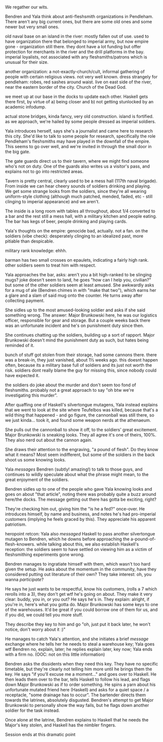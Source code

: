 We regather our wits.

Bendren and Yala think about anti-fleshsmith organizations in Pendleham. There aren't any big current ones, but there are some old ones and some newer but very small ones.

old naval base on an island in the river: mostly fallen out of use. used to have organization there that belonged to imperial army, but now empire gone - organization still there. they dont have a lot funding but offer protection for merchants in the river and the drill platforms in the bay. imperial loyalists, not associated with any fleshsmiths/patrons which is unusual for their size.

another organization: a not-exactly-church/cult, informal gathering of people with certain religious views. not very well known. dress strangely for pendleham: robes, red sashes around waist. live on east side of the river, near the eastern border of the city. Church of the Dead God.

we meet up at our base in the docks to update each other. Haskell gets there first, by virtue of a) being closer and b) not getting stunlocked by an academic infodump.

actual stone bridges, kinda fancy, very old construction. island is fortified. as we approach, we're hailed by some people dressed as imperial soldiers.

Yala introduces herself, says she's a journalist and came here to research this city. She'd like to talk to some people for research, specifically the role Pendleham's fleshsmiths may have played in the downfall of the empire. This seems to go over well, and we're invited in through the small door in the big gate.

The gate guards direct us to their tavern, where we might find someone who's not on duty. One of the guards also writes us a visitor's pass, and explains not to go into restricted areas.

Tavern is pretty central, clearly used to be a mess hall (117th naval brigade). From inside we can hear cheery sounds of soldiers drinking and playing. We get some strange looks from the soldiers, since they're all wearing uniform-style clothing (although much patched, mended, faded, etc - still clinging to imperial appearance) and we aren't.

The inside is a long room with tables all throughout, about 1/4 converted to a bar and the rest still a mess hall, with a military kitchen and people eating. The bar has kegs of beer, people drinking and playing cards.

Yala's thoughts on the empire: genocide bad, actually. not a fan.
on the soldiers (vibe check): desperately clinging to an idealized past, more pitiable than despicable.

military rank knowledge: ehhh.

barman has two small crosses on epaulets, indicating a fairly high rank. other soldiers seem to treat him with respect.

Yala approaches the bar, asks: aren't you a bit high-ranked to be slinging mugs? joke doesn't seem to land, he goes "how can I help you, civilian?" but some of the other soldiers seem at least amused. She awkwardly asks for a mug of ale (Bendren chimes in with "make that two"), which earns her a glare and a slam of said mug onto the counter. He turns away after collecting payment.

She sidles up to the most amused-looking soldier and asks if she said something wrong. The answer: Major Brunkowski here, he was our logistics officer, responsible for gear and storage. But a couple weeks back there was an unfortunate incident and he's on punishment duty since then.

She continues chatting up the soldiers, building up a sort of rapport. Major Brunkowski doesn't mind the punishment duty as such, but hates being reminded of it.

bunch of stuff got stolen from their storage, had some cannons there. there was a break-in, they just vanished, about 1½ weeks ago. this doesnt happen often, because its a military base full of soldiers and its just not worth the risk. soldiers dont really blame the guy for missing this, since nobody could have expected it.

the soldiers do joke about the murder and don't seem too fond of fleshsmiths. probably not a great approach to say "oh btw we're investigating this murder".

After quaffing one of Haskell's silvertongue mutagens, Yala instead explains that we went to look at the site where Teufelbos was killed, because that's a wild thing that happened - and go figure, the cannonball was still there, so we just kinda... took it, and found some weapon nerds at the athenaeum.

She pulls out the cannonball to show it off, to the soldiers' great excitement. Major Brunkowski is sneaking looks. They all agree it's one of theirs, 100%. They also nerd out about the cannon again.

She draws their attention to the engraving, "a pound of flesh". Do they know what it means? Most seem indifferent, but some of the soldiers in the back shoot us some knowing looks.

Yala *messages* Bendren (subtly! amazing!) to talk to those guys, and continues to wildly speculate about what the phrase might mean, to the great enjoyment of the soldiers.

Bendren sidles up to one of the people who gave Yala knowing looks and goes on about "that article", noting there was probably quite a buzz around here/the docks. The message getting out there has gotta be exciting, right?

They're checking him out, giving him the "is he a fed?" once-over. He introduces himself, by name and business, and notes he's had pro-imperial customers (implying he feels graced by this). They appreciate his apparent patriotism.

heropoint retcon: Yala also *messaged* Haskell to pass another silvertongue mutagen to Bendren, which he downs before approaching the a-pound-of-flesh-knowers. while talking about this, we also establish Haskell's reception: the soldiers seem to have settled on viewing him as a victim of fleshsmithing experiments gone wrong.

Bendren manages to ingratiate himself with them, which wasn't too hard given the setup. He asks about the momentum in the community, have they considered putting out literature of their own? They take interest: oh, you wanna *participate*?

He says he just wants to be respectful, know his customers, (rolls a 7 which rerolls into a 3), they don't get wtf he's going on about. They make it very clear: buddy, you in, or you out? He says he's in. They explain: alright, if you're in, here's what you gotta do. Major Brunkowski has some keys to one of the warehouses. It'd be great if you could borrow one of them for us, and if you did, we could tell you more stuff.

They describe they key to him and go "oh, just put it back later, he won't notice, don't worry about it :)"

He manages to catch Yala's attention, and she initiates a brief *message* exchange where he tells her he needs to steal a warehouse key; Yala goes wtf Bendren no, explain, later; he replies explain later, key now; Yala ends with a firm no. (OOC: not on this little information)

Bendren asks the dissidents when they need this key. They have no specific timetable, but they're clearly not telling him more until he brings them the key. He says "if you'll excuse me a moment..." and goes over to Haskell. He then leads them over to the bar, tells Haskell to follow his lead, and flags down Major Brunkowski as if to order something. He spins a yarn about his unfortunate mutated friend here (Haskell) and asks for a quiet space / a receptacle, "some drainage has to occur". The bartender directs them towards the latrines, absolutely disgusted. Bendren's attempt to get Major Brunkowski to personally show the way fails, but he flags down another soldier for the task instead.

Once alone at the latrine, Bendren explains to Haskell that he needs the Major's key stolen, and Haskell has the nimbler fingers.

Session ends at this dramatic point